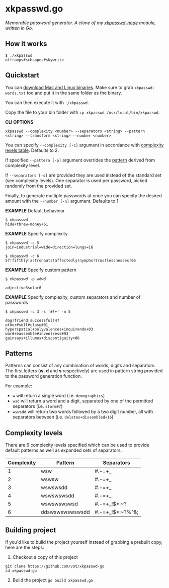 # xkpasswd.go

*Memorable password generator. A clone of my [xkpasswd-node](https://github.com/vot/xkpasswd-node) module, written in Go.*

## How it works

```
$ ./xkpasswd
offramps#schappes#skywrite
```


## Quickstart

You can [download Mac and Linux binaries](https://github.com/vot/xkpasswd-go/releases/tag/0.0.1).
Make sure to grab `xkpasswd-words.txt` too and put it in the same folder as the binary.

You can then execute it with `./xkpasswd`.

Copy the file to your bin folder with  `cp xkpasswd /usr/local/bin/xkpasswd`.



**CLI OPTIONS**

```
xkpasswd --complexity <number> --separators <string> --pattern <string> --transform <string> --number <number>
```



You can specify `--complexity [-c]` argument in accordance with [complexity levels table](#complexity-levels). Defaults to 2.

If specified `--pattern [-p]` argument overrides the [pattern](#patterns) derived from complexity level.

If `--separators [-s]` are provided they are used instead of the standard set (see complexity levels).
One separator is used per password, picked randomly from the provided set.

<!-- You can set `transform` to `alternate` or `uppercase` to trigger case transformation. -->

Finally, to generate multiple passwords at once you can specify the desired
amount with the `--number [-n]` argument. Defaults to 1.


**EXAMPLE** Default behaviour

```
$ xkpasswd
hide+threw+money+61
```

**EXAMPLE** Specify complexity

```
$ xkpasswd -c 5
join=industrial=wide=direction=lungs=16

$ xkpasswd -c 6
57!fifthly!astronauts!affectedly!nymphs!trustlessnesses!06
```

**EXAMPLE** Specify custom pattern

```
$ xkpasswd -p wdwd

adjective3solar6
```


**EXAMPLE** Specify complexity, custom separators and number of passwords

```
$ xkpasswd -c 3 -s '#!+' -n 5

dog!friend!successful!47
other#sell#close#01
hyperspatial+polyvalences+inquirendo+03
war#reassemble#inventress#93
gainsays+illumes+discontiguity+86
```


## Patterns

Patterns can consist of any combination of words, digits and separators.
The first letters (**w**, **d** and **s** respectively) are used in pattern string provided to the password generation function.

For example:

* `w` will return a single word (i.e. `demographics`)
* `wsd` will return a word and a digit, separated by one of the permitted separators (i.e. `storm#7`)
* `wswsdd` will return two words followed by a two digit number, all with separators between (i.e. `delates+dissembled+16`)



## Complexity levels

There are 6 complexity levels specified which can be used to provide
default patterns as well as expanded sets of separators.


| Complexity | Pattern         | Separators       |
|------------|-----------------|------------------|
| 1          | wsw             | #.-=+_           |
| 2          | wswsw           | #.-=+_           |
| 3          | wswswsdd        | #.-=+_           |
| 4          | wswswswsdd      | #.-=+_           |
| 5          | wswswswswsd     | #.-=+_!$*:~?     |
| 6          | ddswswswswswsdd | #.-=+_!$*:~?%^&; |



## Building project

If you'd like to build the project yourself instead of grabbing a prebuilt copy,
here are the steps:

1) Checkout a copy of this project

```
git clone https://github.com/vot/xkpasswd-go
cd xkpasswd-go
```

2) Build the project
`go build xkpasswd.go`
